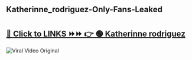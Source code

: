 
 ## Katherinne_rodriguez-Only-Fans-Leaked

# <h2><a href="https://clipsfans.com/Katherinne_rodriguez&ref=git">🔗 Click to LINKS ⏩⏩ 👉 🟢 Katherinne rodriguez </a></h2>

<a href="https://clipsfans.com/Katherinne_rodriguez&ref=git" rel="nofollow" data-target="animated-image.originalLink"><img src="https://i.ibb.co.com/xMMVF88/686577567.gif" alt="Viral Video Original" style="max-width: 100%; display: inline-block;" data-target="animated-image.originalImage"></a>
